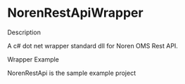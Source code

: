 NorenRestApiWrapper 
========================================================
Description

A c# dot net wrapper standard dll for Noren OMS Rest API.

Wrapper Example

NorenRestApi is the sample example project